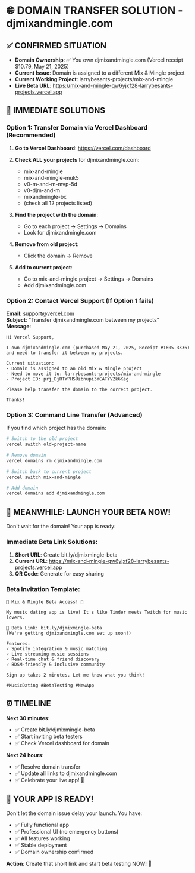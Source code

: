 # 🌐 DOMAIN TRANSFER SOLUTION - djmixandmingle.com

## ✅ CONFIRMED SITUATION
- **Domain Ownership**: ✅ You own djmixandmingle.com (Vercel receipt $10.79, May 21, 2025)
- **Current Issue**: Domain is assigned to a different Mix & Mingle project
- **Current Working Project**: larrybesants-projects/mix-and-mingle
- **Live Beta URL**: https://mix-and-mingle-qw6yjxf28-larrybesants-projects.vercel.app

## 🎯 IMMEDIATE SOLUTIONS

### Option 1: Transfer Domain via Vercel Dashboard (Recommended)
1. **Go to Vercel Dashboard**: https://vercel.com/dashboard
2. **Check ALL your projects** for djmixandmingle.com:
   - mix-and-mingle
   - mix-and-mingle-muk5
   - v0-m-and-m-mvp-5d
   - v0-djm-and-m
   - mixandmingle-bx
   - (check all 12 projects listed)

3. **Find the project with the domain**:
   - Go to each project → Settings → Domains
   - Look for djmixandmingle.com

4. **Remove from old project**:
   - Click the domain → Remove

5. **Add to current project**:
   - Go to mix-and-mingle project → Settings → Domains
   - Add djmixandmingle.com

### Option 2: Contact Vercel Support (If Option 1 fails)
**Email**: support@vercel.com  
**Subject**: "Transfer djmixandmingle.com between my projects"  
**Message**:
```
Hi Vercel Support,

I own djmixandmingle.com (purchased May 21, 2025, Receipt #1605-3336) and need to transfer it between my projects.

Current situation:
- Domain is assigned to an old Mix & Mingle project
- Need to move it to: larrybesants-projects/mix-and-mingle
- Project ID: prj_DjRTWPHSUzbnupi3YCATYV2k6Keg

Please help transfer the domain to the correct project.

Thanks!
```

### Option 3: Command Line Transfer (Advanced)
If you find which project has the domain:
```bash
# Switch to the old project
vercel switch old-project-name

# Remove domain
vercel domains rm djmixandmingle.com

# Switch back to current project
vercel switch mix-and-mingle

# Add domain
vercel domains add djmixandmingle.com
```

## 🚀 MEANWHILE: LAUNCH YOUR BETA NOW!

Don't wait for the domain! Your app is ready:

### Immediate Beta Link Solutions:
1. **Short URL**: Create bit.ly/djmixmingle-beta
2. **Current URL**: https://mix-and-mingle-qw6yjxf28-larrybesants-projects.vercel.app
3. **QR Code**: Generate for easy sharing

### Beta Invitation Template:
```
🎵 Mix & Mingle Beta Access! 🎵

My music dating app is live! It's like Tinder meets Twitch for music lovers.

🚀 Beta Link: bit.ly/djmixmingle-beta
(We're getting djmixandmingle.com set up soon!)

Features:
✓ Spotify integration & music matching
✓ Live streaming music sessions  
✓ Real-time chat & friend discovery
✓ BDSM-friendly & inclusive community

Sign up takes 2 minutes. Let me know what you think!

#MusicDating #BetaTesting #NewApp
```

## ⏰ TIMELINE

**Next 30 minutes**: 
- ✅ Create bit.ly/djmixmingle-beta
- ✅ Start inviting beta testers
- ✅ Check Vercel dashboard for domain

**Next 24 hours**:
- ✅ Resolve domain transfer
- ✅ Update all links to djmixandmingle.com
- ✅ Celebrate your live app! 🎉

## 🎯 YOUR APP IS READY!

Don't let the domain issue delay your launch. You have:
- ✅ Fully functional app
- ✅ Professional UI (no emergency buttons)
- ✅ All features working
- ✅ Stable deployment
- ✅ Domain ownership confirmed

**Action**: Create that short link and start beta testing NOW! 🚀
